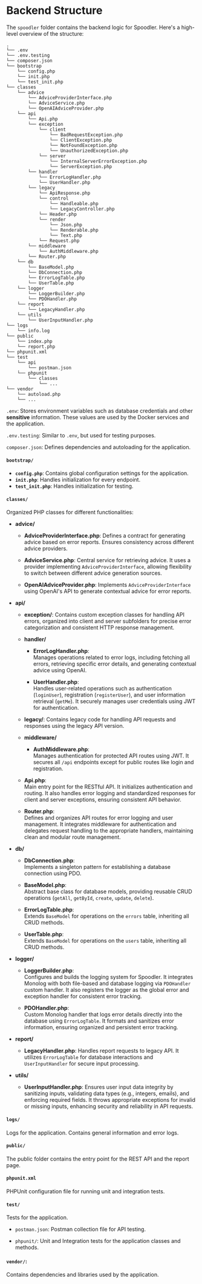 # Backend Structure

The `spoodler` folder contains the backend logic for Spoodler. Here's a high-level overview of the structure:

```
.
└── .env
└── .env.testing
└── composer.json
└── bootstrap
    └── config.php
    └── init.php
    └── test_init.php
└── classes
    └── advice
        └── AdviceProviderInterface.php
        └── AdviceService.php
        └── OpenAIAdviceProvider.php
    └── api
        └── Api.php
        └── exception
            └── client
                └── BadRequestException.php
                └── ClientException.php
                └── NotFoundException.php
                └── UnauthorizedException.php
            └── server
                └── InternalServerErrorException.php
                └── ServerException.php
        └── handler
            └── ErrorLogHandler.php
            └── UserHandler.php
        └── legacy
            └── ApiResponse.php
            └── control
                └── Handleable.php
                └── LegacyController.php
            └── Header.php
            └── render
                └── Json.php
                └── Renderable.php
                └── Text.php
            └── Request.php
        └── middleware
            └── AuthMiddleware.php
        └── Router.php
    └── db
        └── BaseModel.php
        └── DbConnection.php
        └── ErrorLogTable.php
        └── UserTable.php
    └── logger
        └── LoggerBuilder.php
        └── PDOHandler.php
    └── report
        └── LegacyHandler.php
    └── utils
        └── UserInputHandler.php
└── logs
    └── info.log
└── public
    └── index.php
    └── report.php
└── phpunit.xml
└── test
    └── api
        └── postman.json
    └── phpunit
        └── classes
            └── ...
└── vendor
    └── autoload.php
    └── ...
```

`.env`: Stores environment variables such as database credentials and other **sensitive** information. These values are used by the Docker services and the application.

`.env.testing`: Similar to `.env`, but used for testing purposes.

`composer.json`: Defines dependencies and autoloading for the application.

#### `bootstrap/`

- **`config.php`**: Contains global configuration settings for the application.
- **`init.php`**: Handles initialization for every endpoint.
- **`test_init.php`**: Handles initialization for testing.

#### `classes/`

Organized PHP classes for different functionalities:

- **advice/**

  - **AdviceProviderInterface.php**: Defines a contract for generating advice based on error reports. Ensures consistency across different advice providers.

  - **AdviceService.php**: Central service for retrieving advice. It uses a provider implementing `AdviceProviderInterface`, allowing flexibility to switch between different advice generation sources.

  - **OpenAIAdviceProvider.php**: Implements `AdviceProviderInterface` using OpenAI's API to generate contextual advice for error reports.

- **api/**

  - **exception/**: Contains custom exception classes for handling API errors, organized into client and server subfolders for precise error categorization and consistent HTTP response management.

  - **handler/**

    - **ErrorLogHandler.php**:  
      Manages operations related to error logs, including fetching all errors, retrieving specific error details, and generating contextual advice using OpenAI.

    - **UserHandler.php**:  
      Handles user-related operations such as authentication (`loginUser`), registration (`registerUser`), and user information retrieval (`getMe`). It securely manages user credentials using JWT for authentication.

  - **legacy/**: Contains legacy code for handling API requests and responses using the legacy API version.

  - **middleware/**

    - **AuthMiddleware.php**:  
      Manages authentication for protected API routes using JWT. It secures all `/api` endpoints except for public routes like login and registration.

  - **Api.php**:  
    Main entry point for the RESTful API. It initializes authentication and routing. It also handles error logging and standardized responses for client and server exceptions, ensuring consistent API behavior.

  - **Router.php**:  
    Defines and organizes API routes for error logging and user management. It integrates middleware for authentication and delegates request handling to the appropriate handlers, maintaining clean and modular route management.

- **db/**

  - **DbConnection.php**:  
    Implements a singleton pattern for establishing a database connection using PDO.

  - **BaseModel.php**:  
    Abstract base class for database models, providing reusable CRUD operations (`getAll`, `getById`, `create`, `update`, `delete`).

  - **ErrorLogTable.php**:  
    Extends `BaseModel` for operations on the `errors` table, inheriting all CRUD methods.

  - **UserTable.php**:  
    Extends `BaseModel` for operations on the `users` table, inheriting all CRUD methods.

- **logger/**

  - **LoggerBuilder.php**:  
    Configures and builds the logging system for Spoodler. It integrates Monolog with both file-based and database logging via `PDOHandler` custom handler. It also registers the logger as the global error and exception handler for consistent error tracking.

  - **PDOHandler.php**:  
    Custom Monolog handler that logs error details directly into the database using `ErrorLogTable`. It formats and sanitizes error information, ensuring organized and persistent error tracking.

- **report/**
  - **LegacyHandler.php**: Handles report requests to legacy API. It utilizes `ErrorLogTable` for database interactions and `UserInputHandler` for secure input processing.
- **utils/**
  - **UserInputHandler.php**: Ensures user input data integrity by sanitizing inputs, validating data types (e.g., integers, emails), and enforcing required fields. It throws appropriate exceptions for invalid or missing inputs, enhancing security and reliability in API requests.

#### `logs/`

Logs for the application. Contains general information and error logs.

#### `public/`

The public folder contains the entry point for the REST API and the report page.

#### `phpunit.xml`

PHPUnit configuration file for running unit and integration tests.

#### `test/`

Tests for the application.

- `postman.json`: Postman collection file for API testing.

- `phpunit/`: Unit and Integration tests for the application classes and methods.

#### `vendor/`:

Contains dependencies and libraries used by the application.

